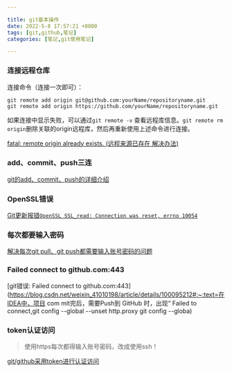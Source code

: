 ```yaml
---

title: git基本操作
date: 2022-5-8 17:57:21 +0800
tags: [git,github,笔记]
categories: [笔记,git使用笔记]

---
```


### 连接远程仓库

连接命令（连接一次即可）：

```
git remote add origin git@github.com:yourName/repositoryname.git
git remote add origin https://github.com/yourName/repositoryname.git
```

如果连接中显示失败，可以通过`git remote -v` 查看远程库信息。`git remote rm origin`删除关联的origin远程库，然后再重新使用上述命令进行连接。

[fatal: remote origin already exists. (远程来源已存在 解决办法)](https://cloud.tencent.com/developer/article/1880265)

### add、commit、push三连

[git的add、commit、push的详细介绍 ](https://www.jianshu.com/p/2e1d551b8261)

### OpenSSL错误

[Git更新报错`OpenSSL SSL_read: Connection was reset, errno 10054`](https://blog.csdn.net/weixin_43705953/article/details/119959145)

### 每次都要输入密码

[解决每次git pull、git push都需要输入账号密码的问题](https://blog.csdn.net/yinghuochong124/article/details/113860505)

### Failed connect to github.com:443

[git错误: Failed connect to github.com:443](https://blog.csdn.net/weixin_41010198/article/details/100095212#:~:text=在IDEA中，项目 com mit完后，需要Push到 GitHub 时，出现“ Failed to connect,git config --global --unset http.proxy git config --globa)

### token认证访问

> 使用https每次都得输入账号密码，改成使用ssh！

[git/github采用token进行认证访问](https://www.jianshu.com/p/ec68ab0a103f)

